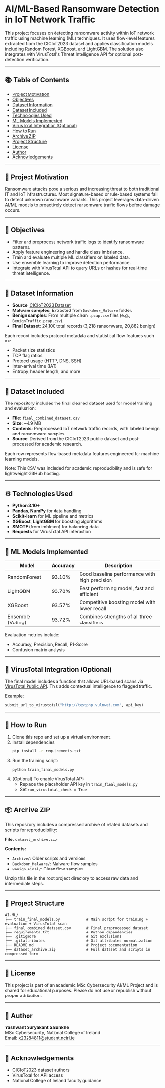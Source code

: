 
# AI/ML-Based Ransomware Detection in IoT Network Traffic

This project focuses on detecting ransomware activity within IoT network traffic using machine learning (ML) techniques. It uses flow-level features extracted from the CICIoT2023 dataset and applies classification models including Random Forest, XGBoost, and LightGBM. The solution also integrates with VirusTotal's Threat Intelligence API for optional post-detection verification.

---

## 📚 Table of Contents

- [Project Motivation](#-project-motivation)  
- [Objectives](#-objectives)  
- [Dataset Information](#-dataset-information)  
- [Dataset Included](#-dataset-included)  
- [Technologies Used](#-technologies-used)  
- [ML Models Implemented](#-ml-models-implemented)  
- [VirusTotal Integration (Optional)](#-virustotal-integration-optional)  
- [How to Run](#-how-to-run)  
- [Archive ZIP](#-archive-zip)  
- [Project Structure](#-project-structure)  
- [License](#-license)  
- [Author](#-author)  
- [Acknowledgements](#-acknowledgements)

---

## 📌 Project Motivation

Ransomware attacks pose a serious and increasing threat to both traditional IT and IoT infrastructures. Most signature-based or rule-based systems fail to detect unknown ransomware variants. This project leverages data-driven AI/ML models to proactively detect ransomware traffic flows before damage occurs.

---

## 🧠 Objectives

- Filter and preprocess network traffic logs to identify ransomware patterns.
- Apply feature engineering and handle class imbalance.
- Train and evaluate multiple ML classifiers on labeled data.
- Use ensemble learning to improve detection performance.
- Integrate with VirusTotal API to query URLs or hashes for real-time threat intelligence.

---

## 📁 Dataset Information

- **Source**: [CICIoT2023 Dataset](https://www.unb.ca/cic/datasets/iot2023.html)
- **Malware samples**: Extracted from `Backdoor_Malware` folder.
- **Benign samples**: From multiple clean `.pcap.csv` files (e.g., `BenignTraffic.pcap.csv`).
- **Final Dataset**: 24,100 total records (3,218 ransomware, 20,882 benign)

Each record includes protocol metadata and statistical flow features such as:

- Packet size statistics
- TCP flag ratios
- Protocol usage (HTTP, DNS, SSH)
- Inter-arrival time (IAT)
- Entropy, header length, and more

---

## 📂 Dataset Included

The repository includes the final cleaned dataset used for model training and evaluation:

- **File**: `final_combined_dataset.csv`
- **Size**: ~4.9 MB
- **Contents**: Preprocessed IoT network traffic records, with labeled benign and ransomware samples.
- **Source**: Derived from the CICIoT2023 public dataset and post-processed for academic research.

Each row represents flow-based metadata features engineered for machine learning models.

Note: This CSV was included for academic reproducibility and is safe for lightweight GitHub hosting.

---

## ⚙️ Technologies Used

- **Python 3.10+**
- **Pandas**, **NumPy** for data handling
- **Scikit-learn** for ML pipeline and metrics
- **XGBoost**, **LightGBM** for boosting algorithms
- **SMOTE** (from imblearn) for balancing data
- **Requests** for VirusTotal API interaction

---

## 🚀 ML Models Implemented

| Model             | Accuracy   | Description                                   |
|-------------------|------------|-----------------------------------------------|
| RandomForest      | 93.10%     | Good baseline performance with high precision |
| LightGBM          | 93.78%     | Best performing model, fast and efficient     |
| XGBoost           | 93.57%     | Competitive boosting model with lower recall  |
| Ensemble (Voting) | 93.72%     | Combines strengths of all three classifiers   |

Evaluation metrics include:
- Accuracy, Precision, Recall, F1-Score
- Confusion matrix analysis

---

## 🔐 VirusTotal Integration (Optional)

The final model includes a function that allows URL-based scans via [VirusTotal Public API](https://developers.virustotal.com/reference). This adds contextual intelligence to flagged traffic.

Example:
```python
submit_url_to_virustotal("http://testphp.vulnweb.com", api_key)
```

---

## 🏁 How to Run

1. Clone this repo and set up a virtual environment.
2. Install dependencies:
   ```bash
   pip install -r requirements.txt
   ```
3. Run the training script:
   ```bash
   python train_final_models.py
   ```
4. (Optional) To enable VirusTotal API:
   - Replace the placeholder API key in `train_final_models.py`
   - Set `run_virustotal_check = True`

---

## 📦 Archive ZIP

This repository includes a compressed archive of related datasets and scripts for reproducibility:

**File:** `dataset_archive.zip`

**Contents:**
- `Archive/`: Older scripts and versions
- `Backdoor_Malware/`: Malware flow samples
- `Benign_Final/`: Clean flow samples

Unzip this file in the root project directory to access raw data and intermediate steps.

---

## 📄 Project Structure

```plaintext
AI-ML/
├── train_final_models.py            # Main script for training + evaluation + VirusTotal scan
├── final_combined_dataset.csv       # Final preprocessed dataset
├── requirements.txt                 # Python dependencies
├── .gitignore                       # Git exclusions
├── .gitattributes                   # Git attributes normalization
├── README.md                        # Project documentation
├── dataset_archive.zip              # Full dataset and scripts in compressed form
```

---

## 📜 License

This project is part of an academic MSc Cybersecurity AI/ML Project and is shared for educational purposes. Please do not use or republish without proper attribution.

---

## 👤 Author

**Yashwant Suryakant Salunkhe**  
MSc Cybersecurity, National College of Ireland  
Email: x23284811@student.ncirl.ie

---

## 🧾 Acknowledgements

- CICIoT2023 dataset authors
- VirusTotal for API access
- National College of Ireland faculty guidance

